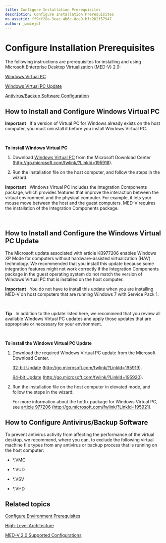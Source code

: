 ```yaml
---
title: Configure Installation Prerequisites
description: Configure Installation Prerequisites
ms.assetid: ff9cf28a-3eac-4b6c-8ce9-bfc202f57947
author: jamiejdt
---
```


# Configure Installation Prerequisites


The following instructions are prerequisites for installing and using Microsoft Enterprise Desktop Virtualization (MED-V) 2.0:

[Windows Virtual PC](#bkmk-howtoinstallandconfiguremicrosoftvirtualpc7)

[Windows Virtual PC Update](#bkmk-howtoinstallandconfiguremicrosoftvirtualpc7update)

[Antivirus/Backup Software Configuration](#bkmk-antivirusbackupsoftwareconfiguration)

## <a href="" id="bkmk-howtoinstallandconfiguremicrosoftvirtualpc7"></a>How to Install and Configure Windows Virtual PC


**Important**  
If a version of Virtual PC for Windows already exists on the host computer, you must uninstall it before you install Windows Virtual PC.

 

**To install Windows Virtual PC**

1.  Download [Windows Virtual PC](http://go.microsoft.com/fwlink/?LinkId=195918) from the Microsoft Download Center (http://go.microsoft.com/fwlink/?LinkId=195918).

2.  Run the installation file on the host computer, and follow the steps in the wizard.

**Important**  
Windows Virtual PC includes the Integration Components package, which provides features that improve the interaction between the virtual environment and the physical computer. For example, it lets your mouse move between the host and the guest computers. MED-V requires the installation of the Integration Components package.

 

## <a href="" id="bkmk-howtoinstallandconfiguremicrosoftvirtualpc7update"></a>How to Install and Configure the Windows Virtual PC Update


The Microsoft update associated with article KB977206 enables Windows XP Mode for computers without hardware-assisted virtualization (HAV) technology. We recommended that you install this update because some integration features might not work correctly if the Integration Components package in the guest operating system do not match the version of Windows Virtual PC that is installed on the host computer.

**Important**  
You do not have to install this update when you are installing MED-V on host computers that are running Windows 7 with Service Pack 1.

 

**Tip**  
In addition to the update listed here, we recommend that you review all available Windows Virtual PC updates and apply those updates that are appropriate or necessary for your environment.

 

**To install the Windows Virtual PC Update**

1.  Download the required Windows Virtual PC update from the Microsoft Download Center.

    [32-bit Update](http://go.microsoft.com/fwlink/?LinkId=195919) (http://go.microsoft.com/fwlink/?LinkId=195919).

    [64-bit Update](http://go.microsoft.com/fwlink/?LinkId=195920) (http://go.microsoft.com/fwlink/?LinkId=195920).

2.  Run the installation file on the host computer in elevated mode, and follow the steps in the wizard.

    For more information about the hotfix package for Windows Virtual PC, see [article 977206](http://go.microsoft.com/fwlink/?LinkId=195921) (http://go.microsoft.com/fwlink/?LinkId=195921).

## <a href="" id="bkmk-antivirusbackupsoftwareconfiguration"></a>How to Configure Antivirus/Backup Software


To prevent antivirus activity from affecting the performance of the virtual desktop, we recommend, where you can, to exclude the following virtual machine file types from any antivirus or backup process that is running on the host computer:

-   \*.VMC

-   \*.VUD

-   \*.VSV

-   \*.VHD

## Related topics


[Configure Environment Prerequisites](configure-environment-prerequisites.md)

[High-Level Architecture](high-level-architecturemedv2.md)

[MED-V 2.0 Supported Configurations](med-v-20-supported-configurations.md)

 

 






